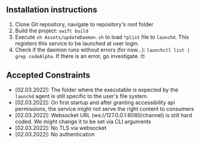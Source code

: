 
## Installation instructions

1. Clone Git repository, navigate to repository's root folder
2. Build the project: `swift build`
3. Execute `sh Assets/updateDaemon.sh` to load `*plist` file to `launchd`. This registers this service to be launched at user login. 
4. Check if the daemon runs without errors (for now...): `launchctl list | grep codeAlpha`. If there is an error, go investigate. 🤓

## Accepted Constraints

* [02.03.2022]: The folder where the executable is expected by the `launchd` agent is still specific to the user's file system. 
* [02.03.2022]: On first startup and after granting accessibility api permissions, the service might not serve the right content to consumers
* [02.03.2022]: Websocket URL (ws://127.0.0.1:8080/channel) is still hard coded. We might change it to be set via CLI arguments
* [02.03.2022]: No TLS via websocket
* [02.03.2022]: No authentication